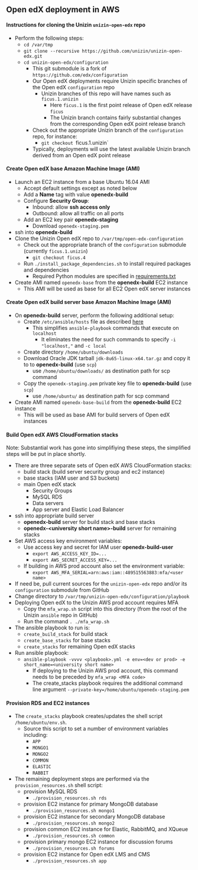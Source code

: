 ## Open edX deployment in AWS

#### Instructions for cloning the Unizin `unizin-open-edx` repo
- Perform the following steps:
  - `cd /var/tmp`
  - `git clone --recursive https://github.com/unizin/unizin-open-edx.git`
  - `cd unizin-open-edx/configuration`
    - This git submodule is a fork of `https://github.com/edx/configuration`
    - Our Open edX deployments require Unizin specific branches of the Open edX `configuration` repo
      - Unizin branches of this repo will have names such as `ficus.1.unizin`
        - Here `ficus.1` is the first point release of Open edX release `ficus`
        - The Unizin branch contains fairly substantial changes from the corresponding Open edX point release branch
    - Check out the appropriate Unizin branch of the `configuration` repo, for instance:
      - `git checkout `ficus.1.unizin`
    - Typically, deployments will use the latest available Unizin branch derived from an Open edX point release

#### Create Open edX base Amazon Machine Image (AMI)

- Launch an EC2 instance from a base Ubuntu 16.04 AMI
  - Accept default settings except as noted below
  - Add a __Name__ tag with value __openedx-build__
  - Configure __Security Group__:
    - Inbound: allow __ssh access only__
    - Outbound: allow all traffic on all ports
  - Add an EC2 key pair __openedx-staging__
    - Download `openedx-staging.pem`
- ssh into __openedx-build__
- Clone the Unizin Open edX repo to `/var/tmp/open-edx-configuration`
  - Check out the appropriate branch of the `configuration` submodule (currently `ficus.1.unizin`)
    - `git checkout ficus.4`
  - Run `./install_package_dependencies.sh` to install required packages and dependencies
    - Required Python modules are specified in [requirements.txt][1]
- Create AMI named `openedx-base` from the __openedx-build__ EC2 instance 
  - This AMI will be used as base for all EC2 Open edX server instances

#### Create Open edX build server base Amazon Machine Image (AMI)

- On __openedx-build__ server, perform the following additional setup:
  - Create `/etc/ansible/hosts` file as described [here][2]
    - This simplifies `ansible-playbook` commands that execute on `localhost`
      - It eliminates the need for such commands to specify `-i "localhost,"` and `-c local`
  - Create directory `/home/ubuntu/downloads`
  - Download Oracle JDK tarball `jdk-8u65-linux-x64.tar.gz` and copy it to to __openedx-build__ (use `scp`)
    - use `/home/ubuntu/downloads/` as destination path for scp command
  - Copy the `openedx-staging.pem` private key file to __openedx-build__ (use `scp`)
    - use `/home/ubuntu/` as destination path for scp command
- Create AMI named `openedx-base-build` from the __openedx-build__ EC2 instance
  - This will be used as base AMI for build servers of Open edX instances

#### Build Open edX AWS CloudFormation stacks

Note: Substantial work has gone into simplifiying these steps, the simplified steps will be put in place shortly.

- There are three separate sets of Open edX AWS CloudFormation stacks:
  - build stack (build server security group and ec2 instance)
  - base stacks (IAM user and S3 buckets)
  - main Open edX stack
    - Security Groups
    - MySQL RDS
    - Data servers
    - App server and Elastic Load Balancer
- ssh into appropriate build server
  - __openedx-build__ server for build stack and base stacks
  - __openedx-\<university short name\>-build__ server for remaining stacks
- Set AWS access key environment variables:
  - Use access key and secret for IAM user __openedx-build-user__
    - `export AWS_ACCESS_KEY_ID=...`
    - `export AWS_SECRET_ACCESS_KEY=...`
  - If building in AWS prod account also set the environment variable:
    - `export AWS_MFA_SERIAL=arn:aws:iam::489515563883:mfa/<user name>`
 - If need be, pull current sources for the `unizin-open-edx` repo and/or its `configuration` submodule from GitHub
  - Change directory to `/var/tmp/unizin-open-edx/configuration/playbook`
- Deploying Open edX to the Unizin AWS prod account requires MFA
  - Copy the `mfa_wrap.sh` script into this directory (from the root of the Unizin `ansible` repo in GitHub)
  - Run the command `. ./mfa_wrap.sh`
- The ansible playbook to run is:
  - `create_build_stack` for build stack
  - `create_base_stacks` for base stacks
  - `create_stacks` for remaining Open edX stacks
- Run ansible playbook:
  - `ansible-playbook -vvvv <playbook>.yml -e env=<dev or prod> -e short_name=<university short name>` 
    - If deploying to the Unizin AWS prod account, this command needs to be preceded by `mfa_wrap <MFA code>`
    - The create_stacks playbook requires the additional command line argument `--private-key=/home/ubuntu/openedx-staging.pem`

#### Provision RDS and EC2 instances

- The `create_stacks` playbook creates/updates the shell script `/home/ubuntu/env.sh`.
  - Source this script to set a number of environment variables including:
    - `APP`
    - `MONGO1`
    - `MONGO2`
    - `COMMON`
    - `ELASTIC`
    - `RABBIT`
- The remaining deployment steps are performed via the `provision_resources.sh` shell script:
  - provision MySQL RDS
    - `./provision_resources.sh rds`
  - provision EC2 instance for primary MongoDB database
    - `./provision_resources.sh mongo1`
  - provision EC2 instance for secondary MongoDB database
    - `./provision_resources.sh mongo2`
  - provision common EC2 instance for Elastic, RabbitMQ, and XQueue
    - `./provision_resources.sh common`
  - provision primary mongo EC2 instance for discussion forums
    - `./provision_resources.sh forums`
  - provision EC2 instance for Open edX LMS and CMS
    - `./provision_resources.sh app`

[1]: https://github.com/michaelsteiner19/open-edx-configuration/blob/improved-automation/requirements.txt
[2]: http://ansible.pickle.io/post/86598332429/running-ansible-playbook-in-localhost

